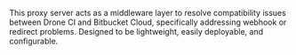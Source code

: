 This proxy server acts as a middleware layer to resolve compatibility issues between Drone CI and Bitbucket Cloud, specifically addressing webhook or redirect problems. Designed to be lightweight, easily deployable, and configurable.
